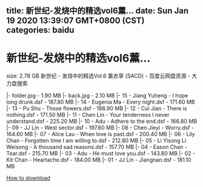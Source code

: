 
title: 新世纪-发烧中的精选vol6薰…
date: Sun Jan 19 2020 13:39:07 GMT+0800 (CST)    
categories: baidu
---

# 新世纪-发烧中的精选vol6薰…
size: 2.78 GB
 新世纪 - 发烧中的精选Vol.6 薰衣草 (SACD) - 百度云网盘资源 - 大力盘搜索
 
|- folder.jpg - 1.90 MB
|- back.jpg - 2.10 MB
|- 15 - Jiang Yuheng - I hope long drunk.dsf - 187.80 MB
|- 14 - Eugenia Ma - Every night.dsf - 171.60 MB
|- 13 - Pu Shu - Those flowers.dsf - 198.90 MB
|- 12 - Cui Jian - There is nothing.dsf - 171.50 MB
|- 11 - Chen Lin - Your tenderness I never understand.dsf - 225.20 MB
|- 10 - Adu - Adhere to the end.dsf - 166.80 MB
|- 09 - JJ Lin - West sector.dsf - 197.60 MB
|- 08 - Chen Jieyi - Worry.dsf - 164.60 MB
|- 07 - Alice Lau - When love is past.dsf - 200.40 MB
|- 06 - Lily Chan - Forgotten time I am willing to.dsf - 212.80 MB
|- 05 - Li Yisong Li Weisong - A thousand sad reasons.dsf - 157.70 MB
|- 04 - Eason Chan - Tear.dsf - 215.70 MB
|- 03 - Adu - He must love you.dsf - 143.80 MB
|- 02 - Kit Chan - Heartache.dsf - 184.00 MB
|- 01 - JJ Lin - Jiangnan.dsf - 181.10 MB

[How to download](https://bpcam.bemobtrk.com/go/2ceec3aa-1ca2-46d6-b9ff-aaa5c184517c?jno=4499)